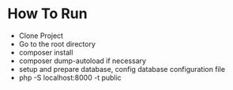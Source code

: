 # How To Run

- Clone Project
- Go to the root directory
- composer install
- composer dump-autoload if necessary
- setup and prepare database, config database configuration file
- php -S localhost:8000 -t public  
